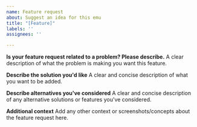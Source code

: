 ```yaml
---
name: Feature request
about: Suggest an idea for this emu
title: "[Feature]"
labels: ''
assignees: ''

---
```


**Is your feature request related to a problem? Please describe.**
A clear description of what the problem is making you want this feature.

**Describe the solution you'd like**
A clear and concise description of what you want to be added.

**Describe alternatives you've considered**
A clear and concise description of any alternative solutions or features you've considered.

**Additional context**
Add any other context or screenshots/concepts about the feature request here.
